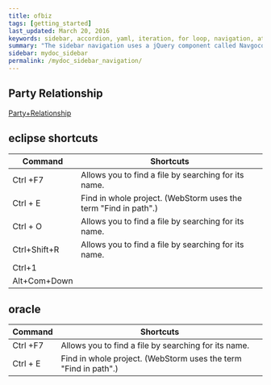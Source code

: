 ```yaml
---
title: ofbiz
tags: [getting_started]
last_updated: March 20, 2016
keywords: sidebar, accordion, yaml, iteration, for loop, navigation, attributes, conditional filtering
summary: "The sidebar navigation uses a jQuery component called Navgoco. The sidebar is a somewhat complex part of the theme that remembers your current page, highlights the active item, stays in a fixed position on the page, and more. This page explains a bit about how the sidebar was put together."
sidebar: mydoc_sidebar
permalink: /mydoc_sidebar_navigation/
---
```


## Party Relationship

[Party+Relationship](https://cwiki.apache.org/confluence/display/OFBIZ/Party+Relationship)

## eclipse shortcuts

|Command | Shortcuts |
|-------|--------|
| Ctrl +F7 | Allows you to find a file by searching for its name. |
| Ctrl + E | Find in whole project. (WebStorm uses the term "Find in path".) |
| Ctrl + O | Allows you to find a file by searching for its name. |
| Ctrl+Shift+R  | Allows you to find a file by searching for its name. |
| Ctrl+1  |  |
| Alt+Com+Down  |  |  copy current line

## oracle

|Command | Shortcuts |
|-------|--------|
| Ctrl +F7 | Allows you to find a file by searching for its name. |
| Ctrl + E | Find in whole project. (WebStorm uses the term "Find in path".) |

